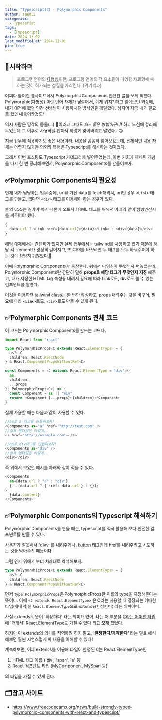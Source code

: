 ```yaml
---
title: "Typescript(3) - Polymorphic Components"
author: saemii
categories:
  - Typescript
tags:
  - [Typescript]
date: 2024-12-02
last_modified_at: 2024-12-02
pin: true
---
```


## 📌시작하며

> 프로그램 언어의 [다형성](<https://ko.wikipedia.org/wiki/%EB%8B%A4%ED%98%95%EC%84%B1_(%EC%BB%B4%ED%93%A8%ED%84%B0_%EA%B3%BC%ED%95%99)>)이란, 프로그램 언어의 각 요소들이 다양한 자료형에 속하는 것이 허가되는 성질을 가리킨다. (위키백과)

어쩌다 들어간 웹사이트에서 Polymorphic Components 관련된 글을 보게 되었다.
Polymorphic(다형성) 이란 단어 자체가 낯설어서, 이게 뭐지? 하고 읽어보던 와중에, 내가 예전에 봤던 인강 선생님이 사용하시던 방식인걸 깨달았다. 심지어 지금 내가 필요로 했던 내용이란것도!

역시 사람은 망각의 동물(...) 🥹이라고 그때도 <i>와~ 좋은 방법이구나!</i> 하고 노션에 정리해두었는데 그 이후로 사용하질 않아서 까맣게 잊어버리고 말았다.. 🙃

지금 업무에 적용하기도 좋은 내용이라, 내용을 꼼꼼히 읽어보았는데, 전체적인 내용 자체는 어렵지 않지만 의외의 복병은 Typescript를 해석하는 것이었다.

그래서 이번 포스팅도 Typescript 카테고리에 넣어두었는데, 이번 기회에 제네릭 개념을 다시 한 번 정리해보면서, Polymorphic Components를 만들어보자.

## ✅Polymorphic Components의 필요성

현재 내가 담당하는 업무 중에, url을 가진 data를 fetch해와서, url인 경우 `<Link>` 태그를 만들고, 없다면 `<div>` 태그를 이용해야 하는 경우가 있다.

둘의 CSS는 같아야 하기 때문에 오로지 HTML 태그를 위해서 아래와 같이 삼항연산자를 써주어야 했다.

```javascript
{
  data.url ? <Link href={data.url}>{data}</Link> : <div>{data}</div>
}
```

해당 예제에서는 간단하게 썼지만 실제 업무에서는 tailwind를 사용하고 있기 때문에 해당 각 element가 굉장히 길어지고, 또 CSS를 바꾸려면 두 태그를 모두 바꿔주어야 하는 것이 상당히 귀찮았다.🤔

이때 Polymorphic Components가 등장한다.
위에서 다형성이 무엇인지 써놓았는데, Polymorphic Components란 간단히 말해 **props로 해당 태그가 무엇인지 지정** 해주고, 내가 지정한 HTML tag 속성을 내려서 필요에 따라 Link로도, div로도 쓸 수 있는 컴포넌트를 말한다.

이것을 이용하면 tailwind class는 한 번만 작성하고, props 내려주는 것을 바꾸어, 필요에 따라 `<Link>`로도, `<div>`로도 만들 수 있게 된다.

## ✅Polymorphic Components 전체 코드

이 코드는 Polymorphic Components를 만드는 코드다.

```typescript
import React from "react"

type PolymorphicProps<C extends React.ElementType> = {
  as?: C
  children: React.ReactNode
} & React.ComponentPropsWithoutRef<C>

const Components = <C extends React.ElementType = "div">({
  as,
  children,
  ...props
}: PolymorphicProps<C>) => {
  const Component = as || "div"
  return <Component {...props}>{children}</Component>
}
```

실제 사용할 때는 다음과 같이 사용할 수 있다.

```typescript
//as로 a 태그를 만들어보자!
<Components as="a" href="http://test.com" />
//실제 렌더링은 이렇게..
<a href="http://example.com"></a>
```

```typescript
//as로 div태그를 만들어보자!
<Components as="div" />
//실제 렌더링은 이렇게..
<div></div>
```

즉 위에서 보았던 예시를 아래와 같이 적을 수 있다.

```typescript
<Components
  as={data.url ? "a" : "div"}
  {...(data.url ? { href: data.url } : {})}
>
  {data.content}
</Components>
```

## ✅Polymorphic Components의 Typescript 해석하기

Polymorphic Components를 만들 때는, typescript를 적극 활용해 보다 안전한 컴포넌트를 만들 수 있다.

사용자가 잘못해서 'divv' 를 내려주거나, button 태그인데 href를 내려주려고 시도하는 것을 막아주기 때문이다.

그럼 먼저 위에서 부터 차례대로 해석해보자.

```typescript
type PolymorphicProps<C extends React.ElementType> = {
  as?: C
  children: React.ReactNode
} & React.ComponentPropsWithoutRef<C>
```

먼저 `type PolymorphicProps`은 PolymorphicProps란 이름의 type을 지정해준다는 뜻이다.
이때 `<C extends React.ElementType>` 은 C라는 사용할 때 결정되는 어떠한 타입(제네릭)을 `React.ElementType`으로 extends(한정한다) 라는 의미이다.

사실 extends의 뜻이 '확장하다' 라는 의미가 있어, 나는 저 부분을 <u>C라는 어떠한 타입에 '더해서' React.ElementType도 가질 수 있다</u> 라고 **오해** 했었다.

하지만 이 extends의 의미를 직역하려 하지 말고, **'한정한다/제약한다'** 라는 말로 해석해보면 훨씬 자연스럽게 이 내용을 이해할 수 있다!

계속해보면, 이제 extends를 이용해 타입이 한정된 C는 React.ElementType인

1. HTML 태그 이름 ('div', 'span', 'a' 등)
2. React 컴포넌트 타입 (MyComponent, MySpan 등)

의 타입을 가질 수 있게 된다.

## 🗂️참고 사이트

- <https://www.freecodecamp.org/news/build-strongly-typed-polymorphic-components-with-react-and-typescript/>
